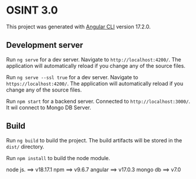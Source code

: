 # OSINT 3.0

This project was generated with [Angular CLI](https://github.com/angular/angular-cli) version 17.2.0.

## Development server

Run `ng serve` for a dev server. Navigate to `http://localhost:4200/`. The application will automatically reload if you change any of the source files.

Run `ng serve --ssl true` for a dev server. Navigate to `https://localhost:4200/`. The application will automatically reload if you change any of the source files.

Run `npm start` for a backend server. Connected to `http://localhost:3000/`. It wil connect to Mongo DB Server.

## Build

Run `ng build` to build the project. The build artifacts will be stored in the `dist/` directory.

Run `npm install` to build the node module. 

node js. ==>  v18.17.1
npm  ==>  v9.6.7
angular ==>  v17.0.3
mongo db ==> v7.0